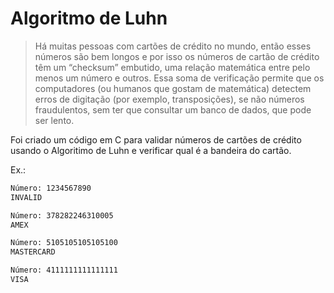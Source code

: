 # Algoritmo de Luhn

> Há muitas pessoas com cartões de crédito no mundo, então esses números são bem longos e por isso os números de cartão de crédito têm um “checksum” embutido, uma relação matemática entre pelo menos um número e outros. Essa soma de verificação permite que os computadores (ou humanos que gostam de matemática) detectem erros de digitação (por exemplo, transposições), se não números fraudulentos, sem ter que consultar um banco de dados, que pode ser lento.

Foi criado um código em C para validar números de cartões de crédito usando o Algoritimo de Luhn e verificar qual é a bandeira do cartão.

Ex.:

```txt
Número: 1234567890
INVALID

Número: 378282246310005
AMEX

Número: 5105105105105100
MASTERCARD

Número: 4111111111111111
VISA
```
